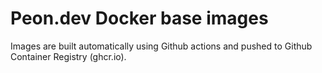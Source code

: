 # Peon.dev Docker base images

Images are built automatically using Github actions and pushed to Github Container Registry (ghcr.io).
